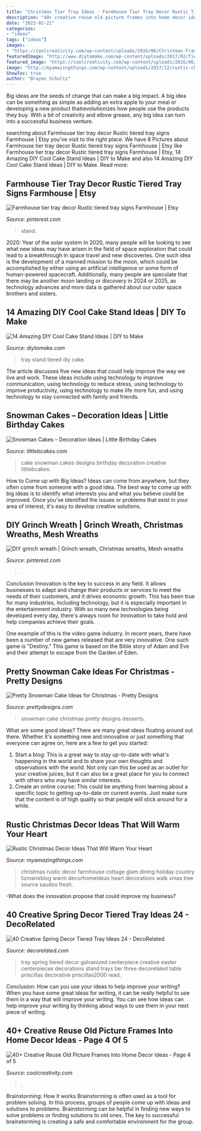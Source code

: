 ```yaml
---
title: "Christmas Tier Tray Ideas - Farmhouse Tier Tray Decor Rustic Tiered Tray Signs Farmhouse"
description: "40+ creative reuse old picture frames into home decor ideas"
date: "2023-01-21"
categories:
- "ideas"
tags: ["ideas"]
images:
- "https://coolcreativity.com/wp-content/uploads/2016/06/Christmas-Frame-Wreath.jpg"
featuredImage: "http://www.diytomake.com/wp-content/uploads/2017/02/Tiered-Tray-Cake-Stand.jpg"
featured_image: "https://coolcreativity.com/wp-content/uploads/2016/06/Christmas-Frame-Wreath.jpg"
image: "http://myamazingthings.com/wp-content/uploads/2017/12/rustic-christmas-decor-.jpg"
ShowToc: true
author: "Brayan Schultz"
---
```



Big ideas are the seeds of change that can make a big impact. A big idea can be something as simple as adding an extra apple to your meal or developing a new product thatrevolutionizes how people use the products they buy. With a bit of creativity and elbow grease, any big idea can turn into a successful business venture.

	

		
searching about Farmhouse tier tray decor Rustic tiered tray signs Farmhouse | Etsy you've visit to the right place. We have 8 Pictures about Farmhouse tier tray decor Rustic tiered tray signs Farmhouse | Etsy like Farmhouse tier tray decor Rustic tiered tray signs Farmhouse | Etsy, 14 Amazing DIY Cool Cake Stand Ideas | DIY to Make and also 14 Amazing DIY Cool Cake Stand Ideas | DIY to Make. Read more:
		
    
## Farmhouse Tier Tray Decor Rustic Tiered Tray Signs Farmhouse | Etsy

<img loading=lazy src="https://i.pinimg.com/736x/1d/da/39/1dda393c8ffd60643c83b46a3c5ec1ed.jpg" onerror="this.onerror=null;this.src='https://tse4.mm.bing.net/th?id=OIP.B6SlKCCv3rvhTBTASg_udQHaMM&amp;pid=15.1';" alt="Farmhouse tier tray decor Rustic tiered tray signs Farmhouse | Etsy">

_Source: pinterest.com_

>stand. 

	

2020: Year of the solar system
In 2020, many people will be looking to see what new ideas may have arisen in the field of space exploration that could lead to a breakthrough in space travel and new discoveries. One such idea is the development of a manned mission to the moon, which could be accomplished by either using an artificial intelligence or some form of human-powered spacecraft. Additionally, many people are speculate that there may be another moon landing or discovery in 2024 or 2025, as technology advances and more data is gathered about our outer space brothers and sisters.

    
## 14 Amazing DIY Cool Cake Stand Ideas | DIY To Make

<img loading=lazy src="http://www.diytomake.com/wp-content/uploads/2017/02/Tiered-Tray-Cake-Stand.jpg" onerror="this.onerror=null;this.src='https://tse2.mm.bing.net/th?id=OIP.8Vd_7T4H3sBsNZEnjvNK2AHaLI&amp;pid=15.1';" alt="14 Amazing DIY Cool Cake Stand Ideas | DIY to Make">

_Source: diytomake.com_

>tray stand tiered diy cake. 

	

The article discusses five new ideas that could help improve the way we live and work. These ideas include using technology to improve communication, using technology to reduce stress, using technology to improve productivity, using technology to make life more fun, and using technology to stay connected with family and friends.

    
## Snowman Cakes – Decoration Ideas | Little Birthday Cakes

<img loading=lazy src="https://www.littlebcakes.com/wp-content/uploads/2014/05/Snowman-Cakes-Images.jpg" onerror="this.onerror=null;this.src='https://tse4.mm.bing.net/th?id=OIP.Y6S5csa47LTvrfxMWxWuHQHaIH&amp;pid=15.1';" alt="Snowman Cakes – Decoration Ideas | Little Birthday Cakes">

_Source: littlebcakes.com_

>cake snowman cakes designs birthday decoration creative littlebcakes. 

	

How to Come up with Big Ideas?
Ideas can come from anywhere, but they often come from someone with a good idea. The best way to come up with big ideas is to identify what interests you and what you believe could be improved. Once you've identified the issues or problems that exist in your area of interest, it's easy to develop creative solutions.

    
## DIY Grinch Wreath | Grinch Wreath, Christmas Wreaths, Mesh Wreaths

<img loading=lazy src="https://i.pinimg.com/736x/de/2b/1f/de2b1fa1d292eb21ce3f3c987d90f2ff.jpg" onerror="this.onerror=null;this.src='https://tse3.mm.bing.net/th?id=OIP.9QI3ebDo2tehQQYYNFFi2gHaJ3&amp;pid=15.1';" alt="DIY grinch wreath | Grinch wreath, Christmas wreaths, Mesh wreaths">

_Source: pinterest.com_

>. 

	

Conclusion
Innovation is the key to success in any field. It allows businesses to adapt and change their products or services to meet the needs of their customers, and it drives economic growth.
This has been true for many industries, including technology, but it is especially important in the entertainment industry. With so many new technologies being developed every day, there's always room for Innovation to take hold and help companies achieve their goals.

One example of this is the video game industry. In recent years, there have been a number of new games released that are very innovative. One such game is "Destiny." This game is based on the Bible story of Adam and Eve and their attempt to escape from the Garden of Eden.

    
## Pretty Snowman Cake Ideas For Christmas - Pretty Designs

<img loading=lazy src="http://www.prettydesigns.com/wp-content/uploads/2014/12/Desserts.jpg" onerror="this.onerror=null;this.src='https://tse2.mm.bing.net/th?id=OIP.rMdNlepkS8zfmm23vQJ5igHaJ3&amp;pid=15.1';" alt="Pretty Snowman Cake Ideas for Christmas - Pretty Designs">

_Source: prettydesigns.com_

>snowman cake christmas pretty designs desserts. 

	

What are some good ideas?
There are many great ideas floating around out there. Whether it's something new and innovative or just something that everyone can agree on, here are a few to get you started: 
1. Start a blog: This is a great way to stay up-to-date with what's happening in the world and to share your own thoughts and observations with the world. Not only can this be used as an outlet for your creative juices, but it can also be a great place for you to connect with others who may have similar interests. 
2. Create an online course: This could be anything from learning about a specific topic to getting up-to-date on current events. Just make sure that the content is of high quality so that people will stick around for a while. 

    
## Rustic Christmas Decor Ideas That Will Warm Your Heart

<img loading=lazy src="http://myamazingthings.com/wp-content/uploads/2017/12/rustic-christmas-decor-.jpg" onerror="this.onerror=null;this.src='https://tse1.mm.bing.net/th?id=OIP.OuhSmeWCM_TcwJaWM6rj9AHaJ4&amp;pid=15.1';" alt="Rustic Christmas Decor Ideas That Will Warm Your Heart">

_Source: myamazingthings.com_

>christmas rustic decor farmhouse cottage glam dining holiday country lizmarieblog warm decorhomeideas heart decorations walk xmas tree source saudos fresh. 

	

-What does the innovation propose that could improve my business?

    
## 40 Creative Spring Decor Tiered Tray Ideas 24 - DecoRelated

<img loading=lazy src="https://i0.wp.com/decorelated.com/wp-content/uploads/2018/12/40-Creative-Spring-Decor-Tiered-Tray-Ideas-24.jpg?fit=948%2C1422&amp;ssl=1" onerror="this.onerror=null;this.src='https://tse3.mm.bing.net/th?id=OIP.l0fwnEWCYNLBf2BU7tLTuQHaLH&amp;pid=15.1';" alt="40 Creative Spring Decor Tiered Tray Ideas 24 - DecoRelated">

_Source: decorelated.com_

>tray spring tiered decor galvanized centerpiece creative easter centerpieces decorations stand trays tier three decorelated table priscillas decorative priscillas2000 read. 

	

Conclusion: How can you use your ideas to help improve your writing?
When you have some great ideas for writing, it can be really helpful to use them in a way that will improve your writing. You can see how ideas can help improve your writing by thinking about ways to use them in your next piece of writing.

    
## 40+ Creative Reuse Old Picture Frames Into Home Decor Ideas - Page 4 Of 5

<img loading=lazy src="https://coolcreativity.com/wp-content/uploads/2016/06/Christmas-Frame-Wreath.jpg" onerror="this.onerror=null;this.src='https://tse4.mm.bing.net/th?id=OIP.jK3k64t6iCi0yo9z1wiIpAHaJ4&amp;pid=15.1';" alt="40+ Creative Reuse Old Picture Frames Into Home Decor Ideas - Page 4 of 5">

_Source: coolcreativity.com_

>. 

	

Brainstorming: How it works
Brainstorming is often used as a tool for problem solving. In this process, groups of people come up with ideas and solutions to problems. Brainstorming can be helpful in finding new ways to solve problems or finding solutions to old ones. The key to successful brainstorming is creating a safe and comfortable environment for the group.

